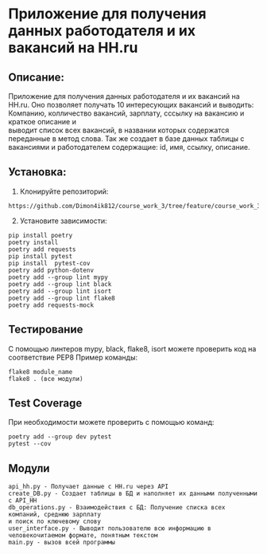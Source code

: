 # Приложение для получения данных работодателя и их вакансий на HH.ru
## Описание:
Приложение для получения данных работодателя и их вакансий на HH.ru. Оно позволяет получать 10 интересующих
вакансий и выводить: Компанию, колличество вакансий, зарплату, сссылку на вакансию и краткое описание и  
выводит список всех вакансий, в названии которых содержатся переданные в метод слова.
Так же создает в базе данных таблицы с вакансиями и работодателем содержащие: id, имя, ссылку,
описание. 
## Установка:
1. Клонируйте репозиторий:
```
https://github.com/Dimon4ik812/course_work_3/tree/feature/course_work_3
```
2. Установите зависимости:
```
pip install poetry
poetry install
poetry add requests
pip install pytest
pip install  pytest-cov
poetry add python-dotenv 
poetry add --group lint mypy
poetry add --group lint black
poetry add --group lint isort
poetry add --group lint flake8 
poetry add requests-mock

```
## Тестирование
С помощью линтеров mypy, black, flake8, isort можете проверить код на соответствие PEP8
Пример команды:
```
flake8 module_name
flake8 . (все модули)
```

## Test Coverage
При необходимости можете проверить с помощью команд:
```
poetry add --group dev pytest
pytest --cov 
```

## Модули
```
api_hh.py - Получает данные с HH.ru через API
create_DB.py - Создает таблицы в БД и наполняет их данными полученными с API_HH
db_operations.py - Взаимодействия с БД: Получение списка всех компаний, среднюю зарплату
и поиск по ключевому слову
user_interface.py - Выводит пользователю всю информацию в человекочитаемом формате, понятным текстом
main.py - вызов всей программы 
```
